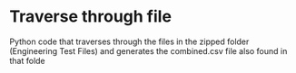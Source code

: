 # Traverse through file
Python code that traverses through the files in the zipped folder (Engineering Test Files) and generates the combined.csv file also found in that folde
